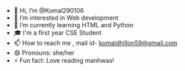 - 👋 Hi, I’m @Komal290106
- 👀 I’m interested in Web development
- 🌱 I’m currently learning HTML and Python
- 🎓 I'm a first year CSE Student
- 📫 How to reach me , mail id- komaldhillon59@gmail.com
- 😄 Pronouns: she/her
- ⚡ Fun fact: Love reading manhwas!

<!---
Komal290106/Komal290106 is a ✨ special ✨ repository because its `README.md` (this file) appears on your GitHub profile.
You can click the Preview link to take a look at your changes.
--->

